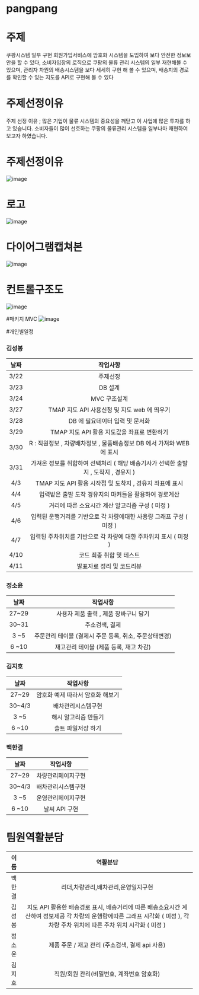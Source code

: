 # pangpang

# 주제
쿠팡시스템 일부 구현
회원가입서비스에 암호화 시스템을 도입하여 보다 안전한 정보보안을  할 수 있다,
소비자입장의 로직으로 쿠팡의 물류 관리 시스템의 일부 재현해볼 수 있으며, 
관리자 차원의 배송시스템을 보다 세세히 구현 해 볼 수 있으며,
배송지의 경로를 확인할 수 있는  지도를 API로  구현해 볼 수 있다


# 주제선정이유
주제 선정 이유 ; 많은 기업이 물류 시스템의 중요성을 깨닫고 이 사업에 많은 투자를 하고 있습니다.
소비자들이 많이 선호하는 쿠팡의 물류관리 시스템을 일부나마 재현하여 보고자 하였습니다.


# 주제선정이유
![image](https://user-images.githubusercontent.com/121651809/227864580-af03dec0-61da-4660-95a5-e432af01e209.png)

# 로고
![image](https://user-images.githubusercontent.com/121651809/227864972-6ed65718-2fdc-4919-9a72-eb921f7f467b.png)


# 다이어그램캡쳐본
![image](https://user-images.githubusercontent.com/121651809/227864895-a11d710e-7bc0-403b-b178-8b55e889ba57.png)


# 컨트롤구조도
![image](https://user-images.githubusercontent.com/121651809/227865193-32a1f64b-ee1a-4d4f-aa12-4d59538830e3.png)

#패키지 MVC 
![image](https://user-images.githubusercontent.com/121651809/227865532-b727a6f7-ac16-4b5a-a577-c566f66c3795.png)

#개인별일정
### 김성봉
| 날짜 | 작업사항 | 
|:---:|:---:|
|3/22 | 주제선정|
|3/23 | DB 설계|
|3/24 |MVC 구조설계 |
|3/27 |TMAP 지도 API 사용신청 및 지도 web 에 띄우기 |
|3/28 | DB 에 필요데이터 입력 및 문서화|
|3/29 |TMAP 지도 API 활용 지도값을 좌표로 변환하기|
|3/30 |R : 직원정보 , 차량배차정보 , 물품배송정보 DB 에서 가져와 WEB 에 표시 |
|3/31 |가져온 정보를 취합하여 선택처리 ( 해당 배송기사가 선택한 출발지 , 도착지 , 경유지 ) |
|4/3 |TMAP 지도 API 활용 시작점 및 도착지 , 경유지 좌표에 표시|
|4/4 |입력받은 출발 도작 경유지의 마커들을 활용하여 경로계산  |
|4/5 |거리에 따른 소요시간 계산 알고리즘 구성 ( 미정 )|
|4/6 |입력된 운행거리를 기반으로 각 차량에대한 사용량 그래프 구성 ( 미정 ) |
|4/7 |입력된 주차위치를 기반으로 각 차량에 대한 주차위치 표시 ( 미정 )|
|4/10 | 코드 최종 취합 및 테스트|
|4/11 | 발표자료 정리 및 코드리뷰|

### 정소윤
| 날짜 | 작업사항 | 
|:---:|:---:|
|27~29|사용자 제품 출력 , 제품 장바구니 담기 |
|30~31|주소검색, 결제|
|3 ~5|주문관리 테이블 (결제시 주문 등록, 취소, 주문상태변경)|
|6 ~10|재고관리 테이블 (제품 등록, 재고 차감)|

### 김지호
| 날짜 | 작업사항 | 
|:---:|:---:|
|27~29|암호화 예제 따라서 암호화 해보기 |
|30~4/3|배차관리시스템구현|
|3 ~5|해시 알고리즘 만들기|
|6 ~10|솔트 파일저장 하기|

### 백한결
| 날짜 | 작업사항 | 
|:---:|:---:|
|27~29|차량관리페이지구현 |
|30~4/3|배차관리시스템구현|
|3 ~5|운영관리페이지구현|
|6 ~10|날씨 API 구현|



# 팀원역활분담
| 이름 | 역활분담 | 
|:---:|:---:|
|백한결|리더,차량관리,배차관리,운영일지구현|
|김성봉| 지도 API 활용한 배송경로 표시, 배송거리에 따른 배송소요시간 계산하여 정보제공 각 차량의 운행량에따른 그래프 시각화 ( 미정 ), 각 차량 주차 위치에 따른 주차 위치 시각화 ( 미정 )|
|정소윤|제품 주문 / 재고 관리 (주소검색, 결제 api 사용)|
|김지호|직원/회원 관리(비밀번호, 계좌번호 암호화)|
